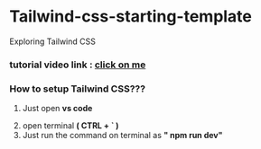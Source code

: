 # Tailwind-css-starting-template
Exploring Tailwind CSS

<h3>tutorial video link : <a href="https://youtu.be/arftp8kFBBg?si=PYyJ-3yzKG8TwH5t">click on me</a></h3>

<h3>How to setup Tailwind CSS???</h3>
<ol>
  <li><p>Just open <strong> vs code </strong></p></li>
  <li>open terminal  <strong>( CTRL + ` )</strong> </li>
  <li>Just run the command on terminal as <strong>" npm run dev"</strong></li>
</ol>
